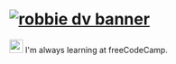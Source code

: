 

# [![robbie dv banner](https://media.giphy.com/media/QZ88RmFceO59YoDG1l/giphy.gif)](https://robbiedv.github.io/)

<a href = "https://www.freecodecamp.org/robbie.dv"><img height="24" src="https://avatars3.githubusercontent.com/u/9892522?s=280&v=4"></a> I'm always learning at freeCodeCamp.
